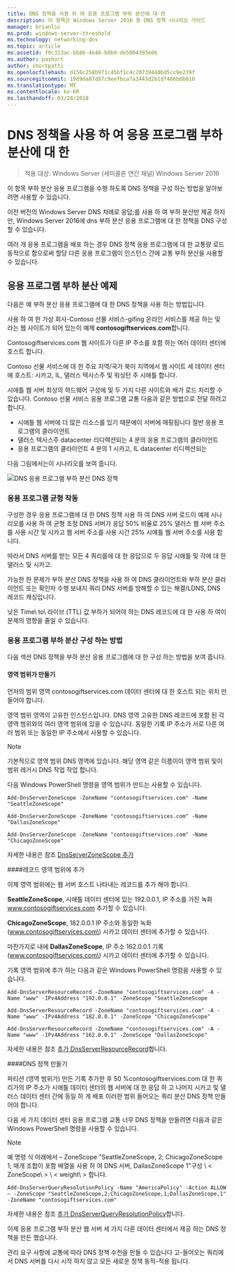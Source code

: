 ```yaml
---
title: DNS 정책을 사용 하 여 응용 프로그램 부하 분산에 대 한
description: 이 항목은 Windows Server 2016 용 DNS 정책 시나리오 가이드
manager: brianlic
ms.prod: windows-server-threshold
ms.technology: networking-dns
ms.topic: article
ms.assetid: f9c313ac-bb86-4e48-b9b9-de5004393e06
ms.author: pashort
author: shortpatti
ms.openlocfilehash: d156c258b971c45bf1c4c20739440bd5cc9e239f
ms.sourcegitcommit: 19d9da87d87c9eefbca7a3443d2b1df486b0b010
ms.translationtype: MT
ms.contentlocale: ko-KR
ms.lasthandoff: 03/28/2018
---
```

# <a name="use-dns-policy-for-application-load-balancing"></a>DNS 정책을 사용 하 여 응용 프로그램 부하 분산에 대 한

>적용 대상: Windows Server (세미콜론 연간 채널) Windows Server 2016

이 항목 부하 분산 응용 프로그램을 수행 하도록 DNS 정책을 구성 하는 방법을 알아보려면 사용할 수 있습니다.

이전 버전의 Windows Server DNS 차례로 응답;를 사용 하 여 부하 분산만 제공 하지만, Windows Server 2016에 dns 부하 분산 응용 프로그램에 대 한 정책을 DNS 구성할 수 있습니다.

여러 개 응용 프로그램을 배포 하는 경우 DNS 정책 응용 프로그램에 대 한 교통량 로드 동적으로 함으로써 할당 다른 응용 프로그램이 인스턴스 간에 교통 부하 분산을 사용할 수 있습니다.

## <a name="example-of-application-load-balancing"></a>응용 프로그램 부하 분산 예제

다음은 예 부하 분산 응용 프로그램에 대 한 DNS 정책을 사용 하는 방법입니다.

사용 하 여 한 가상 회사-Contoso 선물 서비스-gifing 온라인 서비스를 제공 하는 및 라는 웹 사이트가 되어 있는이 예제 **contosogiftservices.com**합니다.

Contosogiftservices.com 웹 사이트가 다른 IP 주소를 포함 하는 여러 데이터 센터에 호스트 합니다.

Contoso 선물 서비스에 대 한 주요 지역/국가 북미 지역에서 웹 사이트 세 데이터 센터에 호스트: 시카고, IL, 댈러스 텍사스주 및 워싱턴 주 시애틀 합니다.

시애틀 웹 서버 최상의 하드웨어 구성에 및 두 가지 다른 사이트와 배가 로드 처리할 수 있습니다. Contoso 선물 서비스 응용 프로그램 교통 다음과 같은 방법으로 전달 하려고 합니다.

- 시애틀 웹 서버에 더 많은 리소스를 있기 때문에이 서버에 매핑됩니다 절반 응용 프로그램의 클라이언트
- 댈러스 텍사스주 datacenter 리디렉션되는 4 분의 응용 프로그램의 클라이언트
- 응용 프로그램의 클라이언트 4 분의 1 시카고, IL datacenter 리디렉션되는

다음 그림에서는이 시나리오를 보여 줍니다.

![DNS 응용 프로그램 부하 분산 DNS 정책](../../media/Dns-App-Lb/dns-app-lb.jpg)


### <a name="how-application-load-balancing-works"></a>응용 프로그램 균형 작동

구성한 경우 응용 프로그램에 대 한 DNS 정책 사용 하 여 DNS 서버 로드이 예제 시나리오를 사용 하 여 균형 조정 DNS 서버가 응답 50% 비율로 25% 댈러스 웹 서버 주소를 사용 시간 및 시카고 웹 서버 주소를 사용 시간 25% 시애틀 웹 서버 주소를 사용 합니다.

따라서 DNS 서버를 받는 모든 4 쿼리를에 대 한 응답으로 두 응답 시애틀 및 각에 대 한 댈러스 및 시카고.

가능한 한 문제가 부하 분산 DNS 정책을 사용 하 여 DNS 클라이언트와 부하 분산 클라이언트 또는 확인자 수행 보내지 쿼리 DNS 서버를 방해할 수 있는 해결/LDNS, DNS 레코드 캐싱입니다.

낮은 Time\ to\ 라이브 \(TTL\) 값 부하가 되어야 하는 DNS 레코드에 대 한 사용 하 여이 문제의 영향을 줄일 수 있습니다.

### <a name="how-to-configure-application-load-balancing"></a>응용 프로그램 부하 분산 구성 하는 방법

다음 섹션 DNS 정책을 부하 분산 응용 프로그램에 대 한 구성 하는 방법을 보여 줍니다.

#### <a name="create-the-zone-scopes"></a>영역 범위가 만들기

먼저의 범위 영역 contosogiftservices.com 데이터 센터에 대 한 호스트 되는 위치 만들어야 합니다.

영역 범위 영역의 고유한 인스턴스입니다. DNS 영역 고유한 DNS 레코드에 포함 된 각 영역 범위와의 여러 영역 범위에 있을 수 있습니다. 동일한 기록 IP 주소가 서로 다른 여러 범위 또는 동일한 IP 주소에서 사용할 수 있습니다.

>[!NOTE]
>기본적으로 영역 범위 DNS 영역에 있습니다. 해당 영역 같은 이름이이 영역 범위 및이 범위 레거시 DNS 작업 작업 합니다.

다음 Windows PowerShell 명령을 영역 범위가 만드는 사용할 수 있습니다.
    
    Add-DnsServerZoneScope -ZoneName "contosogiftservices.com" -Name "SeattleZoneScope"
    
    Add-DnsServerZoneScope -ZoneName "contosogiftservices.com" -Name "DallasZoneScope"
    
    Add-DnsServerZoneScope -ZoneName "contosogiftservices.com" -Name "ChicagoZoneScope"

자세한 내용은 참조 [DnsServerZoneScope 추가](https://technet.microsoft.com/library/mt126267.aspx)

####<a name="bkmk_records"></a>레코드 영역 범위에 추가

이제 영역 범위에는 웹 서버 호스트 나타내는 레코드를 추가 해야 합니다.

**SeattleZoneScope**, 시애틀 데이터 센터에 있는 192.0.0.1, IP 주소를 가진 녹화 www.contosogiftservices.com 추가할 수 있습니다.

**ChicagoZoneScope**, 182.0.0.1 IP 주소와 동일한 녹화 \(www.contosogiftservices.com\) 시카고 데이터 센터에 추가할 수 있습니다.

마찬가지로 내에 **DallasZoneScope**, IP 주소 162.0.0.1 기록 \(www.contosogiftservices.com\) 시카고 데이터 센터에 추가할 수 있습니다.

기록 영역 범위에 추가 하는 다음과 같은 Windows PowerShell 명령을 사용할 수 있습니다.
    
    Add-DnsServerResourceRecord -ZoneName "contosogiftservices.com" -A -Name "www" -IPv4Address "192.0.0.1" -ZoneScope "SeattleZoneScope
    
    Add-DnsServerResourceRecord -ZoneName "contosogiftservices.com" -A -Name "www" -IPv4Address "182.0.0.1" -ZoneScope "ChicagoZoneScope"
    
    Add-DnsServerResourceRecord -ZoneName "contosogiftservices.com" -A -Name "www" -IPv4Address "162.0.0.1" -ZoneScope "DallasZoneScope"
    

자세한 내용은 참조 [추가 DnsServerResourceRecord](https://technet.microsoft.com/library/jj649925.aspx)합니다.

####<a name="bkmk_policies"></a>DNS 정책 만들기

파티션 (영역 범위가) 만든 기록 추가한 후 50 %contosogiftservices.com 대 한 쿼리가의 IP 주소가 시애틀 데이터 센터의 웹 서버에 대 한 응답 하 고 나머지 시카고 및 댈러스 데이터 센터 간에 동일 하 게 배포 이러한 범위 들어오는 쿼리 분산 DNS 정책 만들어야 합니다.

다음 세 가지 데이터 센터 응용 프로그램 교통 너무 DNS 정책을 만들려면 다음과 같은 Windows PowerShell 명령을 사용할 수 있습니다.

>[!NOTE]
>예 명령 식 아래에서 – ZoneScope "SeattleZoneScope, 2; ChicagoZoneScope 1; 매개 조합이 포함 배열을 사용 하 여 DNS 서버, DallasZoneScope 1"구성 \ < ZoneScope\ > \ < weight\ > 합니다.
    
    Add-DnsServerQueryResolutionPolicy -Name "AmericaPolicy" -Action ALLOW – -ZoneScope "SeattleZoneScope,2;ChicagoZoneScope,1;DallasZoneScope,1" -ZoneName "contosogiftservices.com"
    

자세한 내용은 참조 [추가 DnsServerQueryResolutionPolicy](https://technet.microsoft.com/library/mt126273.aspx)합니다.  

이제 응용 프로그램 부하 분산 웹 서버 세 가지 다른 데이터 센터에서 제공 하는 DNS 정책을 만든 했습니다.

관리 요구 사항에 교통에 따라 DNS 정책 수천을 만들 수 있습니다 고-들어오는 쿼리에서 DNS 서버를 다시 시작 하지 않고 모든 새로운 정책 동적-적용 됩니다.